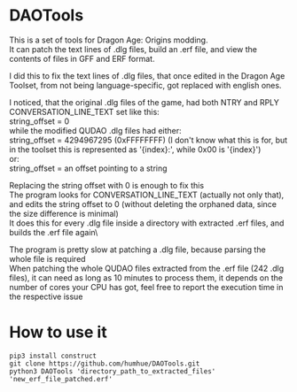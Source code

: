 # DAOTools
This is a set of tools for Dragon Age: Origins modding.\
It can patch the text lines of .dlg files, build an .erf file, and view the contents of files in GFF and ERF format.

I did this to fix the text lines of .dlg files, that once edited in the Dragon Age Toolset, from not being language-specific, got replaced with english ones.

I noticed, that the original .dlg files of the game, had both NTRY and RPLY CONVERSATION_LINE_TEXT set like this:\
    string_offset = 0\
while the modified QUDAO .dlg files had either:\
    string_offset = 4294967295 (0xFFFFFFFF) (I don't know what this is for, but in the toolset this is represented as '{index}:', while 0x00 is '{index}')\
    or:\
    string_offset = an offset pointing to a string

Replacing the string offset with 0 is enough to fix this\
The program looks for CONVERSATION_LINE_TEXT (actually not only that), and edits the string offset to 0 (without deleting the orphaned data, since the size difference is minimal)\
It does this for every .dlg file inside a directory with extracted .erf files, and builds the .erf file again\

The program is pretty slow at patching a .dlg file, because parsing the whole file is required\
When patching the whole QUDAO files extracted from the .erf file (242 .dlg files), it can need as long as 10 minutes to process them, it depends on the number of cores your CPU has got, feel free to report the execution time in the respective issue 

# How to use it
    pip3 install construct
    git clone https://github.com/humhue/DAOTools.git
    python3 DAOTools 'directory_path_to_extracted_files' 'new_erf_file_patched.erf'
